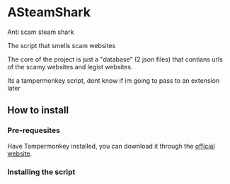 # ASteamShark
Anti scam steam shark

The script that smells scam websites

The core of the project is just a "database" (2 json files) that contians urls of the scamy websites and legist websites.

Its a tampermonkey script, dont know if im going to pass to an extension later

## How to install

### Pre-requesites
Have Tampermonkey installed, you can download it through the [official website](https://www.tampermonkey.net/).

### Installing the script